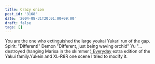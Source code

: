 ```yaml
---
title: Crazy onion
post_id: '3168'
date: '2004-08-31T20:01:00+09:00'
draft: false
tags: []
---
```


You are the one who extinguished the large youkai Yukari run of the gap. Spirit: "Different!" Demon "Different, just being waving orchid" Yu "... destroyed (hanging Marisa in the skimmer [) Everyday](/tag/yakumo-family?order=ASC) extra edition of the Yakui family.Yukein and XL-R8R one scene I tried to modify it.